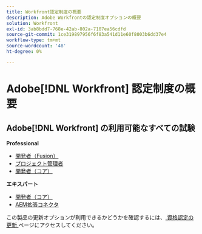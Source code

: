 ```yaml
---
title: Workfront認定制度の概要
description: Adobe Workfrontの認定制度オプションの概要
solution: Workfront
exl-id: 3ab8bdd7-768e-42ab-802a-7107ea56cdfd
source-git-commit: 1ce319897956f6f83a541d11e60f8003b6dd37e4
workflow-type: tm+mt
source-wordcount: '48'
ht-degree: 0%

---
```


# Adobe[!DNL Workfront] 認定制度の概要

## Adobe[!DNL Workfront] の利用可能なすべての試験

**Professional**

* [ 開発者（Fusion） ](/help/certifications/aw/aw-fusion-p-developer.md) <!--AD0-E902-->
* [ プロジェクト管理者 ](/help/certifications/aw/aw-p-project-manager.md) <!--AD0-E903-->
* [ 開発者（コア） ](/help/certifications/aw/aw-core-p-developer-23-12.md) <!--AD0-E908-->

**エキスパート**

* [ 開発者（コア） ](/help/certifications/aw/aw-core-e-developer-23-08.md) <!--AD0-E907-->
* [AEM拡張コネクタ ](/help/certifications/aw/aw-aem-e-connector.md) <!--AD0-E906-->

この製品の更新オプションが利用できるかどうかを確認するには、[ 資格認定の更新 ](/help/certifications/renew.md) ページにアクセスしてください。

